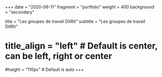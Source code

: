 +++
date = "2020-06-11"
fragment = "portfolio"
weight = 400
background = "secondary"

title = "Les groupes de travail DitRit"
subtitle = "Les groupes de travail DitRit"

# title_align = "left" # Default is center, can be left, right or center

#height = "110px" # Default is auto
+++
